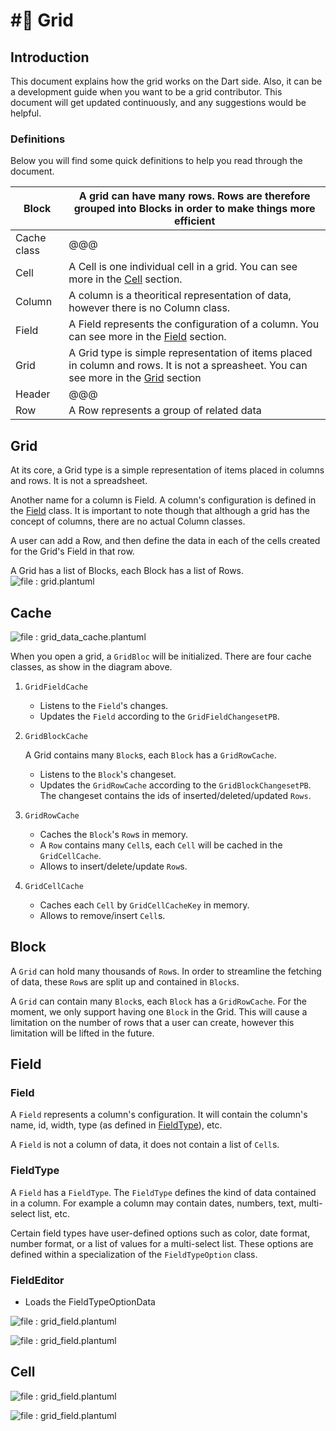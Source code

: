 # #⃣ Grid

## Introduction

This document explains how the grid works on the Dart side. Also, it can be a development guide when you want to be a grid contributor. This document will get updated continuously, and any suggestions would be helpful.

### Definitions

Below you will find some quick definitions to help you read through the document.

| Block       | A grid can have many rows. Rows are therefore grouped into Blocks in order to make things more efficient                                              |
| ----------- | ----------------------------------------------------------------------------------------------------------------------------------------------------- |
| Cache class | @@@                                                                                                                                                   |
| Cell        | A Cell is one individual cell in a grid. You can see more in the [Cell](grid.md#cell) section.                                                        |
| Column      | A column is a theoritical representation of data, however there is no Column class.                                                                   |
| Field       | A Field represents the configuration of a column. You can see more in the [Field](grid.md#field) section.                                             |
| Grid        | A Grid type is simple representation of items placed in column and rows. It is not a spreasheet. You can see more in the [Grid](grid.md#grid) section |
| Header      | @@@                                                                                                                                                   |
| Row         | A Row represents a group of related data                                                                                                              |

## Grid

At its core, a Grid type is a simple representation of items placed in columns and rows. It is not a spreadsheet.

Another name for a column is Field. A column's configuration is defined in the [Field](grid.md#field) class. It is important to note though that although a grid has the concept of columns, there are no actual Column classes.

A user can add a Row, and then define the data in each of the cells created for the Grid's Field in that row.

A Grid has a list of Blocks, each Block has a list of Rows. ![file : grid.plantuml](https://raw.githubusercontent.com/AppFlowy-IO/AppFlowy-Docs/main/uml/output/grid.svg)

## Cache

![file : grid\_data\_cache.plantuml](https://raw.githubusercontent.com/AppFlowy-IO/AppFlowy-Docs/main/uml/output/block\_row\_cell\_relation.svg)

When you open a grid, a `GridBloc` will be initialized. There are four cache classes, as show in the diagram above.

1. `GridFieldCache`
   * Listens to the `Field`'s changes.
   * Updates the `Field` according to the `GridFieldChangesetPB`.
2.  `GridBlockCache`

    A Grid contains many `Block`s, each `Block` has a `GridRowCache`.

    * Listens to the `Block`'s changeset.
    * Updates the `GridRowCache` according to the `GridBlockChangesetPB`. The changeset contains the ids of inserted/deleted/updated `Rows`.
3. `GridRowCache`
   * Caches the `Block`'s `Row`s in memory.
   * A `Row` contains many `Cell`s, each `Cell` will be cached in the `GridCellCache`.
   * Allows to insert/delete/update `Row`s.
4. `GridCellCache`
   * Caches each `Cell` by `GridCellCacheKey` in memory.
   * Allows to remove/insert `Cell`s.

## Block

A `Grid` can hold many thousands of `Row`s. In order to streamline the fetching of data, these `Row`s are split up and contained in `Block`s.&#x20;

A `Grid` can contain many `Block`s, each `Block` has a `GridRowCache`. For the moment, we only support having one `Block` in the Grid. This will cause a limitation on the number of rows that a user can create, however this limitation will be lifted in the future.

## Field

### Field

A `Field` represents a column's configuration. It will contain the column's name, id, width, type (as defined in [FieldType](grid.md#fieldtype)), etc.

A `Field` is not a column of data, it does not contain a list of `Cell`s.

### FieldType

A `Field` has a `FieldType`. The `FieldType` defines the kind of data contained in a column. For example a column may contain dates, numbers, text, multi-select list, etc.

Certain field types have user-defined options such as color, date format, number format, or a list of values for a multi-select list. These options are defined within a specialization of the `FieldTypeOption` class.

### **FieldEditor**

* Loads the FieldTypeOptionData

![file : grid\_field.plantuml](https://raw.githubusercontent.com/AppFlowy-IO/docs/main/uml/output/Field\_Editor.svg)

![file : grid\_field.plantuml](https://raw.githubusercontent.com/AppFlowy-IO/docs/main/uml/output/Field\_Type\_Option\_Editor.svg)

## Cell

![file : grid\_field.plantuml](https://raw.githubusercontent.com/AppFlowy-IO/docs/main/uml/output/Grid\_Cell\_Builder.svg)

![file : grid\_field.plantuml](https://raw.githubusercontent.com/AppFlowy-IO/docs/main/uml/output/Grid\_Cell\_Controller.svg)
